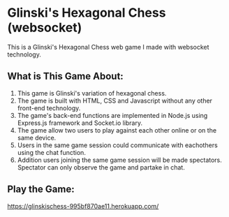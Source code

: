 # Glinski's Hexagonal Chess (websocket)

This is a Glinski's Hexagonal Chess web game I made with websocket technology.

## What is This Game About:

1. This game is Glinski's variation of hexagonal chess.
2. The game is built with HTML, CSS and Javascript without any other front-end technology.
3. The game's back-end functions are implemented in Node.js using Express.js framework and Socket.io library.  
4. The game allow two users to play against each other online or on the same device.
5. Users in the same game session could communicate with eachothers using the chat function.
6. Addition users joining the same game session will be made spectators. Spectator can only observe the game and partake in chat.

## Play the Game: 
https://glinskischess-995bf870ae11.herokuapp.com/
